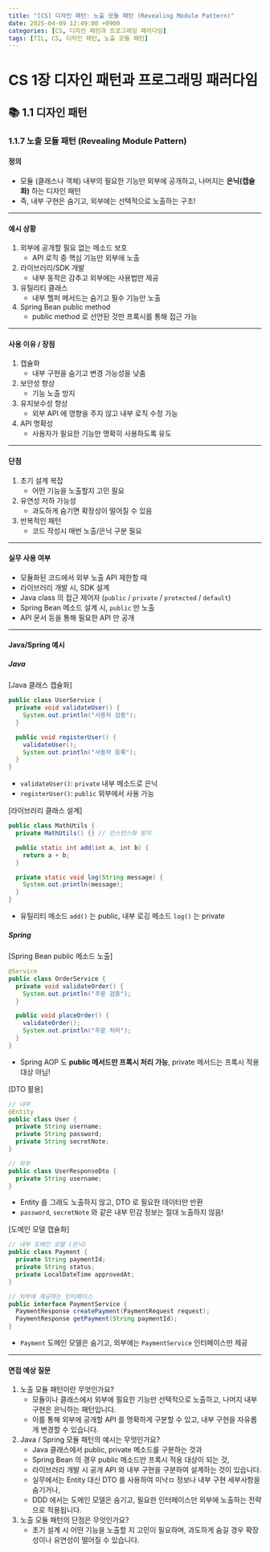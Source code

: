 ```yaml
---
title: "[CS] 디자인 패턴: 노출 모듈 패턴 (Revealing Module Pattern)"
date: 2025-04-09 12:49:00 +0900
categories: [CS, 디자인 패턴과 프로그래밍 패러다임]
tags: [TIL, CS, 디자인 패턴, 노출 모듈 패턴]
---
```

# CS 1장 디자인 패턴과 프로그래밍 패러다임

## 📚 1.1 디자인 패턴

### 1.1.7 노출 모듈 패턴 (Revealing Module Pattern)

#### 정의
- 모듈 (클래스나 객체) 내부의 필요한 기능만 외부에 공개하고, 나머지는 **은닉(캡슐화)** 하는 디자인 패턴
- 즉, 내부 구현은 숨기고, 외부에는 선택적으로 노출하는 구조!

---

#### 예시 상황
1. 외부에 공개할 필요 없는 메소드 보호
   - API 로직 중 핵심 기능만 외부에 노출
2. 라이브러리/SDK 개발
   - 내부 동작은 감추고 외부에는 사용법만 제공
3. 유틸리티 클래스
   - 내부 헬퍼 메서드는 숨기고 필수 기능만 노출
4. Spring Bean public method
   - public method 로 선언된 것만 프록시를 통해 접근 가능

---

#### 사용 이유 / 장점
1. 캡슐화
   - 내부 구현을 숨기고 변경 가능성을 낮춤
2. 보안성 향상
   - 기능 노출 방지
3. 유지보수성 향상
   - 외부 API 에 영향을 주지 않고 내부 로직 수정 가능
4. API 명확성
   - 사용자가 필요한 기능만 명확히 사용하도록 유도

---

#### 단점
1. 초기 설계 복잡
   - 어떤 기능을 노출할지 고민 필요
2. 유연성 저하 가능성
   - 과도하게 숨기면 확장성이 떨어질 수 있음
3. 반복적인 패턴
   - 코드 작성시 매번 노출/은닉 구분 필요

---

#### 실무 사용 여부
- 모듈화된 코드에서 외부 노출 API 제한할 때
- 라이브러리 개발 시, SDK 설계
- Java class 의 접근 제어자 (`public` / `private` / `protected` / `default`)
- Spring Bean 메소드 설계 시, `public` 만 노출
- API 문서 등을 통해 필요한 API 만 공개

---

#### Java/Spring 예시
##### Java

[Java 클래스 캡슐화]

```java
public class UserService {
  private void validateUser() {
    System.out.println("사용자 검증");
  }

  public void registerUser() {
    validateUser();
    System.out.println("사용자 등록");
  }
}

```
- `validateUser()`: `private` 내부 메소드로 은닉
- `registerUser()`: `public` 외부에서 사용 가능

[라이브러리 클래스 설계]

```java
public class MathUtils {
  private MathUtils() {} // 인스턴스화 방지

  public static int add(int a, int b) {
    return a + b;
  }

  private static void log(String message) {
    System.out.println(message);
  }
}

```

- 유틸리티 메소드 `add()` 는 public, 내부 로깅 메소드 `log()` 는 private

##### Spring

[Spring Bean public 메소드 노출]

```java
@Service
public class OrderService {
  private void validateOrder() {
    System.out.println("주문 검증");
  }

  public void placeOrder() {
    validateOrder();
    System.out.println("주문 처리");
  }
}
```
- Spring AOP 도 **public 메서드만 프록시 처리 가능**, private 메서드는 프록시 적용 대상 아님!

[DTO 활용]

```java
// 내부
@Entity
public class User {
  private String username;
  private String password;
  private String secretNote;
}

// 외부
public class UserResponseDto {
  private String username;
}

```
- Entity 를 그래도 노출하지 않고, DTO 로 필요한 데이터만 반환
- `password`, `secretNote` 와 같은 내부 민감 정보는 절대 노출하지 않음!

[도메인 모델 캡슐화]

```java
// 내부 도메인 모델 (은닉)
public class Payment {
  private String paymentId;
  private String status;
  private LocalDateTime approvedAt;
}

// 외부에 제공하는 인터페이스
public interface PaymentService {
  PaymentResponse createPayment(PaymentRequest request);
  PaymentResponse getPayment(String paymentId);
}

```
- `Payment` 도메인 모델은 숨기고, 외부에는 `PaymentService` 인터페이스만 제공

---

#### 면접 예상 질문
1. 노출 모듈 패턴이란 무엇인가요?
   - 모듈이나 클래스에서 외부에 필요한 기능만 선택적으로 노출하고, 나머지 내부 구현은 은닉하는 패턴입니다.
   - 이를 통해 외부에 공개할 API 를 명확하게 구분할 수 있고, 내부 구현을 자유롭게 변경할 수 있습니다.
2. Java / Spring 모듈 패턴의 예시는 무엇인가요?
   - Java 클래스에서 public, private 메소드를 구분하는 것과
   - Spring Bean 의 경우 public 메소드만 프록시 적용 대상이 되는 것,
   - 라이브러리 개발 시 공개 API 와 내부 구현을 구분하여 설계하는 것이 있습니다.
   - 실무에서는 Entity 대신 DTO 를 사용하여 미낙ㅁ 정보나 내부 구현 세부사항을 숨기거나,
   - DDD 에서는 도메인 모델은 숨기고, 필요한 인터페이스만 외부에 노출하는 전략으로 적용됩니다.
3. 노출 모듈 패턴의 단점은 무엇인가요?
   - 초기 설계 시 어떤 기능을 노출할 지 고민이 필요하며, 과도하게 숨길 경우 확장성이나 유연성이 떨어질 수 있습니다.
